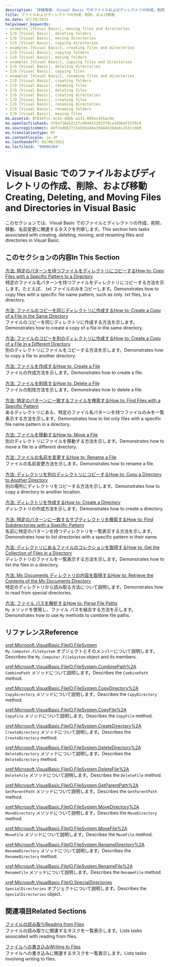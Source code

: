 ```yaml
---
description: '詳細情報: Visual Basic でのファイルおよびディレクトリの作成、削除、および移動'
title: ファイルおよびディレクトリの作成、削除、および移動
ms.date: 07/20/2015
helpviewer_keywords:
- examples [Visual Basic], moving files and directories
- I/O [Visual Basic], deleting folders
- I/O [Visual Basic], moving directories
- I/O [Visual Basic], copying directories
- examples [Visual Basic], creating files and directories
- I/O [Visual Basic], copying folders
- I/O [Visual Basic], moving folders
- examples [Visual Basic], copying files and directories
- I/O [Visual Basic], deleting directories
- I/O [Visual Basic], copying files
- examples [Visual Basic], renaming files and directories
- I/O [Visual Basic], creating folders
- I/O [Visual Basic], renaming files
- I/O [Visual Basic], deleting files
- I/O [Visual Basic], creating directories
- I/O [Visual Basic], creating files
- I/O [Visual Basic], renaming directories
- I/O [Visual Basic], renaming folders
- I/O [Visual Basic], moving files
ms.assetid: 8f814fcc-4c42-4dbb-a131-005ec445ac9e
ms.openlocfilehash: 3f0a718a5222fc9840152b3379ce3d56af25f9c9
ms.sourcegitcommit: ddf7edb67715a5b9a45e3dd44536dabc153c1de0
ms.translationtype: HT
ms.contentlocale: ja-JP
ms.lasthandoff: 02/06/2021
ms.locfileid: "99666304"
---
```

# <a name="creating-deleting-and-moving-files-and-directories-in-visual-basic"></a><span data-ttu-id="f2b5f-103">Visual Basic でのファイルおよびディレクトリの作成、削除、および移動</span><span class="sxs-lookup"><span data-stu-id="f2b5f-103">Creating, Deleting, and Moving Files and Directories in Visual Basic</span></span>

<span data-ttu-id="f2b5f-104">このセクションでは、Visual Basic でのファイルとディレクトリの作成、削除、移動、名前変更に関連するタスクを列挙します。</span><span class="sxs-lookup"><span data-stu-id="f2b5f-104">This section lists tasks associated with creating, deleting, moving, and renaming files and directories in Visual Basic.</span></span>  
  
## <a name="in-this-section"></a><span data-ttu-id="f2b5f-105">このセクションの内容</span><span class="sxs-lookup"><span data-stu-id="f2b5f-105">In This Section</span></span>  

 [<span data-ttu-id="f2b5f-106">方法: 特定のパターンを持つファイルをディレクトリにコピーする</span><span class="sxs-lookup"><span data-stu-id="f2b5f-106">How to: Copy Files with a Specific Pattern to a Directory</span></span>](how-to-copy-files-with-a-specific-pattern-to-a-directory.md)  
 <span data-ttu-id="f2b5f-107">特定のファイル名パターンを持つファイルをディレクトリにコピーする方法を示します。たとえば、.txt ファイルのみをコピーします。</span><span class="sxs-lookup"><span data-stu-id="f2b5f-107">Demonstrates how to copy files with a specific file name pattern, such as only .txt files, to a directory.</span></span>  
  
 [<span data-ttu-id="f2b5f-108">方法: ファイルのコピーを同じディレクトリに作成する</span><span class="sxs-lookup"><span data-stu-id="f2b5f-108">How to: Create a Copy of a File in the Same Directory</span></span>](how-to-create-a-copy-of-a-file-in-the-same-directory.md)  
 <span data-ttu-id="f2b5f-109">ファイルのコピーを同じディレクトリに作成する方法を示します。</span><span class="sxs-lookup"><span data-stu-id="f2b5f-109">Demonstrates how to create a copy of a file in the same directory.</span></span>  
  
 [<span data-ttu-id="f2b5f-110">方法: ファイルのコピーを別のディレクトリに作成する</span><span class="sxs-lookup"><span data-stu-id="f2b5f-110">How to: Create a Copy of a File in a Different Directory</span></span>](how-to-create-a-copy-of-a-file-in-a-different-directory.md)  
 <span data-ttu-id="f2b5f-111">別のディレクトリにファイルをコピーする方法を示します。</span><span class="sxs-lookup"><span data-stu-id="f2b5f-111">Demonstrates how to copy a file to another directory.</span></span>  
  
 [<span data-ttu-id="f2b5f-112">方法: ファイルを作成する</span><span class="sxs-lookup"><span data-stu-id="f2b5f-112">How to: Create a File</span></span>](how-to-create-a-file.md)  
 <span data-ttu-id="f2b5f-113">ファイルの作成方法を示します。</span><span class="sxs-lookup"><span data-stu-id="f2b5f-113">Demonstrates how to create a file.</span></span>  
  
 [<span data-ttu-id="f2b5f-114">方法: ファイルを削除する</span><span class="sxs-lookup"><span data-stu-id="f2b5f-114">How to: Delete a File</span></span>](how-to-delete-a-file.md)  
 <span data-ttu-id="f2b5f-115">ファイルの削除方法を示します。</span><span class="sxs-lookup"><span data-stu-id="f2b5f-115">Demonstrates how to delete a file.</span></span>  
  
 [<span data-ttu-id="f2b5f-116">方法: 特定のパターンに一致するファイルを検索する</span><span class="sxs-lookup"><span data-stu-id="f2b5f-116">How to: Find Files with a Specific Pattern</span></span>](how-to-find-files-with-a-specific-pattern.md)  
 <span data-ttu-id="f2b5f-117">あるディレクトリにある、特定のファイル名パターンを持つファイルのみを一覧表示する方法を示します。</span><span class="sxs-lookup"><span data-stu-id="f2b5f-117">Demonstrates how to list only files with a specific file name pattern in a directory.</span></span>  
  
 [<span data-ttu-id="f2b5f-118">方法: ファイルを移動する</span><span class="sxs-lookup"><span data-stu-id="f2b5f-118">How to: Move a File</span></span>](how-to-move-a-file.md)  
 <span data-ttu-id="f2b5f-119">別のディレクトリにファイルを移動する方法を示します。</span><span class="sxs-lookup"><span data-stu-id="f2b5f-119">Demonstrates how to move a file to a different directory.</span></span>  
  
 [<span data-ttu-id="f2b5f-120">方法: ファイルの名前を変更する</span><span class="sxs-lookup"><span data-stu-id="f2b5f-120">How to: Rename a File</span></span>](how-to-rename-a-file.md)  
 <span data-ttu-id="f2b5f-121">ファイルの名前変更方法を示します。</span><span class="sxs-lookup"><span data-stu-id="f2b5f-121">Demonstrates how to rename a file.</span></span>  
  
 [<span data-ttu-id="f2b5f-122">方法: ディレクトリを別のディレクトリにコピーする</span><span class="sxs-lookup"><span data-stu-id="f2b5f-122">How to: Copy a Directory to Another Directory</span></span>](how-to-copy-a-directory-to-another-directory.md)  
 <span data-ttu-id="f2b5f-123">別の場所にディレクトリをコピーする方法を示します。</span><span class="sxs-lookup"><span data-stu-id="f2b5f-123">Demonstrates how to copy a directory to another location.</span></span>  
  
 [<span data-ttu-id="f2b5f-124">方法: ディレクトリを作成する</span><span class="sxs-lookup"><span data-stu-id="f2b5f-124">How to: Create a Directory</span></span>](how-to-create-a-directory.md)  
 <span data-ttu-id="f2b5f-125">ディレクトリの作成方法を示します。</span><span class="sxs-lookup"><span data-stu-id="f2b5f-125">Demonstrates how to create a directory.</span></span>  
  
 [<span data-ttu-id="f2b5f-126">方法: 特定のパターンに一致するサブディレクトリを検索する</span><span class="sxs-lookup"><span data-stu-id="f2b5f-126">How to: Find Subdirectories with a Specific Pattern</span></span>](how-to-find-subdirectories-with-a-specific-pattern.md)  
 <span data-ttu-id="f2b5f-127">名前に特定のパターンを持つディレクトリを一覧表示する方法を示します。</span><span class="sxs-lookup"><span data-stu-id="f2b5f-127">Demonstrates how to list directories with a specific pattern in their name.</span></span>  
  
 [<span data-ttu-id="f2b5f-128">方法: ディレクトリにあるファイルのコレクションを取得する</span><span class="sxs-lookup"><span data-stu-id="f2b5f-128">How to: Get the Collection of Files in a Directory</span></span>](how-to-get-the-collection-of-files-in-a-directory.md)  
 <span data-ttu-id="f2b5f-129">ディレクトリのファイルを一覧表示する方法を示します。</span><span class="sxs-lookup"><span data-stu-id="f2b5f-129">Demonstrates how to list the files in a directory.</span></span>  
  
 [<span data-ttu-id="f2b5f-130">方法: My Documents ディレクトリの内容を取得する</span><span class="sxs-lookup"><span data-stu-id="f2b5f-130">How to: Retrieve the Contents of the My Documents Directory</span></span>](how-to-retrieve-the-contents-of-the-my-documents-directory.md)  
 <span data-ttu-id="f2b5f-131">特定のディレクトリから読み取る方法について説明します。</span><span class="sxs-lookup"><span data-stu-id="f2b5f-131">Demonstrates how to read from special directories.</span></span>  
  
 [<span data-ttu-id="f2b5f-132">方法: ファイル パスを解析する</span><span class="sxs-lookup"><span data-stu-id="f2b5f-132">How to: Parse File Paths</span></span>](how-to-parse-file-paths.md)  
 <span data-ttu-id="f2b5f-133">`My` メソッドを使用し、ファイル パスを結合する方法を示します。</span><span class="sxs-lookup"><span data-stu-id="f2b5f-133">Demonstrates how to use `My` methods to combine file paths.</span></span>  
  
## <a name="reference"></a><span data-ttu-id="f2b5f-134">リファレンス</span><span class="sxs-lookup"><span data-stu-id="f2b5f-134">Reference</span></span>  

 <xref:Microsoft.VisualBasic.FileIO.FileSystem>  
 <span data-ttu-id="f2b5f-135">`My.Computer.FileSystem` オブジェクトとそのメンバーについて説明します。</span><span class="sxs-lookup"><span data-stu-id="f2b5f-135">Describes the `My.Computer.FileSystem` object and its members.</span></span>  
  
 <xref:Microsoft.VisualBasic.FileIO.FileSystem.CombinePath%2A>  
 <span data-ttu-id="f2b5f-136">`CombinePath` メソッドについて説明します。</span><span class="sxs-lookup"><span data-stu-id="f2b5f-136">Describes the `CombinePath` method.</span></span>  
  
 <xref:Microsoft.VisualBasic.FileIO.FileSystem.CopyDirectory%2A>  
 <span data-ttu-id="f2b5f-137">`CopyDirectory` メソッドについて説明します。</span><span class="sxs-lookup"><span data-stu-id="f2b5f-137">Describes the `CopyDirectory` method.</span></span>  
  
 <xref:Microsoft.VisualBasic.FileIO.FileSystem.CopyFile%2A>  
 <span data-ttu-id="f2b5f-138">`CopyFile` メソッドについて説明します。</span><span class="sxs-lookup"><span data-stu-id="f2b5f-138">Describes the `CopyFile` method.</span></span>  
  
 <xref:Microsoft.VisualBasic.FileIO.FileSystem.CreateDirectory%2A>  
 <span data-ttu-id="f2b5f-139">`CreateDirectory` メソッドについて説明します。</span><span class="sxs-lookup"><span data-stu-id="f2b5f-139">Describes the `CreateDirectory` method.</span></span>  
  
 <xref:Microsoft.VisualBasic.FileIO.FileSystem.DeleteDirectory%2A>  
 <span data-ttu-id="f2b5f-140">`DeleteDirectory` メソッドについて説明します。</span><span class="sxs-lookup"><span data-stu-id="f2b5f-140">Describes the `DeleteDirectory` method.</span></span>  
  
 <xref:Microsoft.VisualBasic.FileIO.FileSystem.DeleteFile%2A>  
 <span data-ttu-id="f2b5f-141">`DeleteFile` メソッドについて説明します。</span><span class="sxs-lookup"><span data-stu-id="f2b5f-141">Describes the `DeleteFile` method.</span></span>  
  
 <xref:Microsoft.VisualBasic.FileIO.FileSystem.GetParentPath%2A>  
 <span data-ttu-id="f2b5f-142">`GetParentPath` メソッドについて説明します。</span><span class="sxs-lookup"><span data-stu-id="f2b5f-142">Describes the `GetParentPath` method.</span></span>  
  
 <xref:Microsoft.VisualBasic.FileIO.FileSystem.MoveDirectory%2A>  
 <span data-ttu-id="f2b5f-143">`MoveDirectory` メソッドについて説明します。</span><span class="sxs-lookup"><span data-stu-id="f2b5f-143">Describes the `MoveDirectory` method.</span></span>  
  
 <xref:Microsoft.VisualBasic.FileIO.FileSystem.MoveFile%2A>  
 <span data-ttu-id="f2b5f-144">`MoveFile` メソッドについて説明します。</span><span class="sxs-lookup"><span data-stu-id="f2b5f-144">Describes the `MoveFile` method.</span></span>  
  
 <xref:Microsoft.VisualBasic.FileIO.FileSystem.RenameDirectory%2A>  
 <span data-ttu-id="f2b5f-145">`RenameDirectory` メソッドについて説明します。</span><span class="sxs-lookup"><span data-stu-id="f2b5f-145">Describes the `RenameDirectory` method.</span></span>  
  
 <xref:Microsoft.VisualBasic.FileIO.FileSystem.RenameFile%2A>  
 <span data-ttu-id="f2b5f-146">`RenameFile` メソッドについて説明します。</span><span class="sxs-lookup"><span data-stu-id="f2b5f-146">Describes the `RenameFile` method.</span></span>  
  
 <xref:Microsoft.VisualBasic.FileIO.SpecialDirectories>  
 <span data-ttu-id="f2b5f-147">`SpecialDirectories` オブジェクトについて説明します。</span><span class="sxs-lookup"><span data-stu-id="f2b5f-147">Describes the `SpecialDirectories` object.</span></span>  
  
## <a name="related-sections"></a><span data-ttu-id="f2b5f-148">関連項目</span><span class="sxs-lookup"><span data-stu-id="f2b5f-148">Related Sections</span></span>  

 [<span data-ttu-id="f2b5f-149">ファイルの読み取り</span><span class="sxs-lookup"><span data-stu-id="f2b5f-149">Reading from Files</span></span>](reading-from-files.md)  
 <span data-ttu-id="f2b5f-150">ファイルの読み取りに関連するタスクを一覧表示します。</span><span class="sxs-lookup"><span data-stu-id="f2b5f-150">Lists tasks associated with reading from files.</span></span>  
  
 [<span data-ttu-id="f2b5f-151">ファイルへの書き込み</span><span class="sxs-lookup"><span data-stu-id="f2b5f-151">Writing to Files</span></span>](writing-to-files.md)  
 <span data-ttu-id="f2b5f-152">ファイルへの書き込みに関連するタスクを一覧表示します。</span><span class="sxs-lookup"><span data-stu-id="f2b5f-152">Lists tasks involving writing to files.</span></span>
